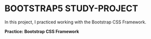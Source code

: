 # BOOTSTRAP5 STUDY-PROJECT

In this project, I practiced working with the Bootstrap CSS Framework.

**Practice: Bootstrap CSS Framework**
